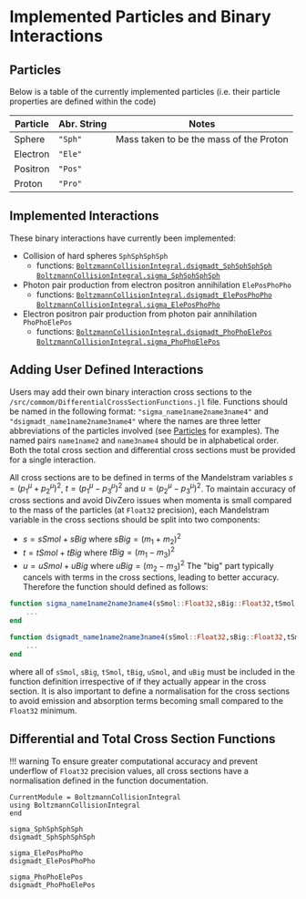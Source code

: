 # Implemented Particles and Binary Interactions

## Particles
Below is a table of the currently implemented particles (i.e. their particle properties are defined within the code)

| Particle | Abr. String | Notes                                        | 
| -------- | ----------- | -------------------------------------------- |
| Sphere   | `"Sph"`     |  Mass taken to be the mass of the Proton     | 
| Electron | `"Ele"`     |                                              | 
| Positron | `"Pos"`     |                                              | 
| Proton   | `"Pro"`     |                                              |

## Implemented Interactions

These binary interactions have currently been implemented:
- Collision of hard spheres `SphSphSphSph`
    - functions: [`BoltzmannCollisionIntegral.dsigmadt_SphSphSphSph`](@ref) [`BoltzmannCollisionIntegral.sigma_SphSphSphSph`](@ref)
- Photon pair production from electron positron annihilation `ElePosPhoPho`
    - functions: [`BoltzmannCollisionIntegral.dsigmadt_ElePosPhoPho`](@ref) [`BoltzmannCollisionIntegral.sigma_ElePosPhoPho`](@ref)
- Electron positron pair production from photon pair annihilation `PhoPhoElePos`
    - functions: [`BoltzmannCollisionIntegral.dsigmadt_PhoPhoElePos`](@ref) [`BoltzmannCollisionIntegral.sigma_PhoPhoElePos`](@ref)

## Adding User Defined Interactions

Users may add their own binary interaction cross sections to the `/src/commom/DifferentialCrossSectionFunctions.jl` file. Functions should be named in the following format: `"sigma_name1name2name3name4"` and `"dsigmadt_name1name2name3name4"` where the names are three letter abbreviations of the particles involved (see [Particles](#particles) for examples). The named pairs `name1name2` and `name3name4` should be in alphabetical order. Both the total cross section and differential cross sections must be provided for a single interaction.    

All cross sections are to be defined in terms of the Mandelstram variables $s=(p_1^\mu+p_2^\mu)^2$, $t=(p_1^\mu-p_3^\mu)^2$ and $u=(p_2^\mu-p_3^\mu)^2$. To maintain accuracy of cross sections and avoid DivZero issues when momenta is small compared to the mass of the particles (at `Float32` precision), each Mandelstram variable in the cross sections should be split into two components:
- $s=sSmol+sBig$ where $sBig = (m_1+m_2)^2$
- $t=tSmol+tBig$ where $tBig = (m_1-m_3)^2$
- $u=uSmol+uBig$ where $uBig = (m_2-m_3)^2$
The "big" part typically cancels with terms in the cross sections, leading to better accuracy. Therefore the function should defined as follows:
```julia
function sigma_name1name2name3name4(sSmol::Float32,sBig::Float32,tSmol::Float32,tBig::Float32,uSmol::Float32,uBig::Float32)
    ... 
end

function dsigmadt_name1name2name3name4(sSmol::Float32,sBig::Float32,tSmol::Float32,tBig::Float32,uSmol::Float32,uBig::Float32)
    ... 
end
```
where all of `sSmol`, `sBig`, `tSmol`, `tBig`, `uSmol`, and `uBig` must be included in the function definition irrespective of if they actually appear in the cross section. It is also important to define a normalisation for the cross sections to avoid emission and absorption terms becoming small compared to the `Float32` minimum.

## Differential and Total Cross Section Functions

!!! warning
    To ensure greater computational accuracy and prevent underflow of ``Float32`` precision values, all cross sections have a normalisation defined in the function documentation.

```@meta
CurrentModule = BoltzmannCollisionIntegral
using BoltzmannCollisionIntegral
end
```

```@docs
sigma_SphSphSphSph
dsigmadt_SphSphSphSph

sigma_ElePosPhoPho
dsigmadt_ElePosPhoPho

sigma_PhoPhoElePos
dsigmadt_PhoPhoElePos
```
